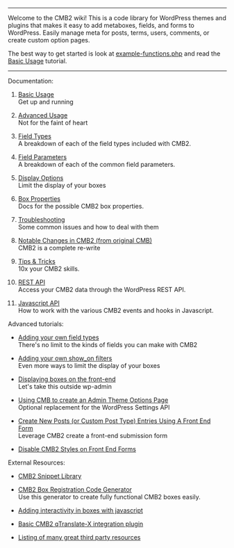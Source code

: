 ****
Welcome to the CMB2 wiki! This is a code library for WordPress themes and plugins that makes it easy to add metaboxes, fields, and forms to WordPress. Easily manage meta for posts, terms, users, comments, or create custom option pages.

The best way to get started is look at [example-functions.php](https://github.com/CMB2/CMB2/blob/master/example-functions.php) and read the [Basic Usage](https://github.com/CMB2/CMB2/wiki/Basic-Usage) tutorial.
****

Documentation:

1. [Basic Usage](https://github.com/CMB2/CMB2/wiki/Basic-Usage)  
	Get up and running

1. [Advanced Usage](https://github.com/CMB2/CMB2/wiki/Advanced-Usage)  
	Not for the faint of heart

1. [Field Types](https://github.com/CMB2/CMB2/wiki/Field-Types)  
	A breakdown of each of the field types included with CMB2.

1. [Field Parameters](https://github.com/CMB2/CMB2/wiki/Field-Parameters)  
	A breakdown of each of the common field parameters.

1. [Display Options](https://github.com/CMB2/CMB2/wiki/Display-Options)  
	Limit the display of your boxes

1. [Box Properties](https://github.com/CMB2/CMB2/wiki/Box-Properties)  
	Docs for the possible CMB2 box properties.

1. [Troubleshooting](https://github.com/CMB2/CMB2/wiki/Troubleshooting)  
	Some common issues and how to deal with them

1. [Notable Changes in CMB2 (from original CMB)](https://github.com/CMB2/CMB2/wiki/Notable-Changes-in-CMB2)  
	CMB2 is a complete re-write

1. [Tips & Tricks](https://github.com/CMB2/CMB2/wiki/Tips-&-Tricks)  
	10x your CMB2 skills.

1. [REST API](https://github.com/CMB2/CMB2/wiki/REST-API)  
	Access your CMB2 data through the WordPress REST API.

1. [Javascript API](https://github.com/CMB2/CMB2/wiki/Javascript-API)  
	How to work with the various CMB2 events and hooks in Javascript.

Advanced tutorials:

- [Adding your own field types](https://github.com/CMB2/CMB2/wiki/Adding-your-own-field-types)  
	There's no limit to the kinds of fields you can make with CMB2

- [Adding your own show_on filters](https://github.com/CMB2/CMB2/wiki/Adding-your-own-show_on-filters)  
	Even more ways to limit the display of your boxes

- [Displaying boxes on the front-end](https://github.com/CMB2/CMB2/wiki/Bringing-Metaboxes-to-the-Front-end)  
	Let's take this outside wp-admin

- [Using CMB to create an Admin Theme Options Page](https://github.com/CMB2/CMB2/wiki/Using-CMB-to-create-an-Admin-Theme-Options-Page)  
	Optional replacement for the WordPress Settings API

- [Create New Posts (or Custom Post Type) Entries Using A Front End Form](http://webdevstudios.com/2015/03/30/use-cmb2-to-create-a-new-post-submission-form/)  
  Leverage CMB2 create a front-end submission form

- [Disable CMB2 Styles on Front End Forms](http://kellenmace.com/disable-cmb2-styles-front-end-forms/)

External Resources:

- [CMB2 Snippet Library](https://github.com/CMB2/CMB2-Snippet-Library)

- [CMB2 Box Registration Code Generator](http://willthemoor.github.io/cmb2-metabox-generator/)  
	Use this generator to create fully functional CMB2 boxes easily.

- [Adding interactivity in boxes with javascript](http://hasin.me/2013/10/26/improving-ux-in-the-wordpress-admin-panel-with-interactive-meta-boxes/)

- [Basic CMB2 qTranslate-X integration plugin](https://wordpress.org/plugins/integration-cmb2-qtranslate/)

- [Listing of many great third party resources](https://github.com/CMB2/CMB2/blob/trunk/README.md#3rd-party-resources)
